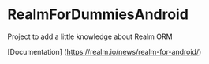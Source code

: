 # RealmForDummiesAndroid

Project to add a little knowledge about Realm ORM

[Documentation] (https://realm.io/news/realm-for-android/)
